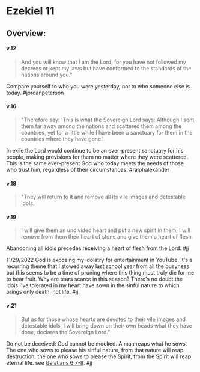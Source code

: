 # Ezekiel 11

## Overview:


#### v.12
>And you will know that I am the Lord, for you have not followed my decrees or kept my laws but have conformed to the standards of the nations around you."

Compare yourself to who you were yesterday, not to who someone else is today.
#jordanpeterson 

#### v.16
>"Therefore say: 'This is what the Sovereign Lord says: Although I sent them far away among the nations and scattered them among the countries, yet for a little while I have been a sanctuary for them in the countries where they have gone.'

In exile the Lord would continue to be an ever-present sanctuary for his people, making provisions for them no matter where they were scattered. This is the same ever-present God who today meets the needs of those who trust him, regardless of their circumstances.
#ralphalexander  

#### v.18
>"They will return to it and remove all its vile images and detestable idols.

#### v.19
>I will give them an undivided heart and put a new spirit in them; I will remove from them their heart of stone and give them a heart of flesh.

Abandoning all idols precedes receiving a heart of flesh from the Lord.
#jj 

11/29/2022 God is exposing my idolatry for entertainment in YouTube. It's a recurring theme that I stowed away last school year from all the busyness but this seems to be a time of pruning where this thing must truly die for me to bear fruit. Why are tears scarce in this season? There's no doubt the idols I've tolerated in my heart have sown in the sinful nature to which brings only death, not life.
#jj 

#### v.21
>But as for those whose hearts are devoted to their vile images and detestable idols, I will bring down on their own heads what they have done, declares the Sovereign Lord."

Do not be deceived: God cannot be mocked. A man reaps what he sows. The one who sows to please his sinful nature, from that nature will reap destruction; the one who sows to please the Spirit, from the Spirit will reap eternal life. see [Galatians 6:7-8](Galatians6#v.7-8).
#jj 